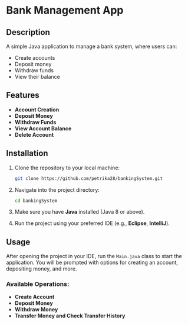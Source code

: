 # **Bank Management App**

## **Description**
A simple Java application to manage a bank system, where users can:
- Create accounts
- Deposit money
- Withdraw funds
- View their balance

## **Features**
- **Account Creation**
- **Deposit Money**
- **Withdraw Funds**
- **View Account Balance**
- **Delete Account**

## **Installation**
1. Clone the repository to your local machine:
    ```bash
    git clone https://github.com/petrika28/bankingSystem.git 
    ```

2. Navigate into the project directory:
    ```bash
    cd bankingSystem
    ```

3. Make sure you have **Java** installed (Java 8 or above).

4. Run the project using your preferred IDE (e.g., **Eclipse**, **IntelliJ**).

## **Usage**

After opening the project in your IDE, run the `Main.java` class to start the application. You will be prompted with options for creating an account, depositing money, and more.

### **Available Operations:**
- **Create Account**
- **Deposit Money**
- **Withdraw Money**
- **Transfer Money and Check Transfer History**


